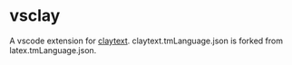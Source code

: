 # vsclay

A vscode extension for [claytext](https://github.com/artagnon/clayoven). claytext.tmLanguage.json is forked from latex.tmLanguage.json.
